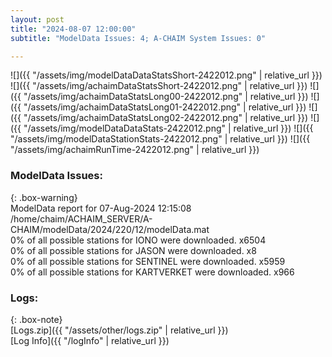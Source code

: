 ```yaml
---
layout: post
title: "2024-08-07 12:00:00"
subtitle: "ModelData Issues: 4; A-CHAIM System Issues: 0"

---
```


![]({{ "/assets/img/modelDataDataStatsShort-2422012.png" | relative_url }})
![]({{ "/assets/img/achaimDataStatsShort-2422012.png" | relative_url }})
![]({{ "/assets/img/achaimDataStatsLong00-2422012.png" | relative_url }})
![]({{ "/assets/img/achaimDataStatsLong01-2422012.png" | relative_url }})
![]({{ "/assets/img/achaimDataStatsLong02-2422012.png" | relative_url }})
![]({{ "/assets/img/modelDataDataStats-2422012.png" | relative_url }})
![]({{ "/assets/img/modelDataStationStats-2422012.png" | relative_url }})
![]({{ "/assets/img/achaimRunTime-2422012.png" | relative_url }})


### ModelData Issues:  
  
{: .box-warning}  
 ModelData report for 07-Aug-2024 12:15:08   
 /home/chaim/ACHAIM_SERVER/A-CHAIM/modelData/2024/220/12/modelData.mat   
 0% of all possible stations for IONO were downloaded. x6504   
 0% of all possible stations for JASON were downloaded. x8   
 0% of all possible stations for SENTINEL were downloaded. x5959   
 0% of all possible stations for KARTVERKET were downloaded. x966   
  


### Logs:  
  
{: .box-note}  
[Logs.zip]({{ "/assets/other/logs.zip" | relative_url }})  
[Log Info]({{ "/logInfo" | relative_url }})  

